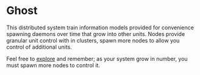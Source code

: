 # Ghost
This distributed system train information models provided for convenience spawning daemons over time that grow into other units. Nodes provide granular unit control with in clusters, spawn more nodes to allow you control of additional units.

Feel free to [explore](https://github.com/spacebeam) and remember; as your system grow in number, you must spawn more nodes to control it.
